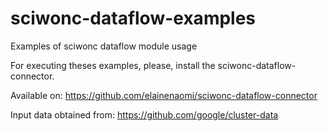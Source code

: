 # sciwonc-dataflow-examples
Examples of sciwonc dataflow module usage

For executing theses examples, please, install the sciwonc-dataflow-connector.

Available on: https://github.com/elainenaomi/sciwonc-dataflow-connector

Input data obtained from: https://github.com/google/cluster-data
